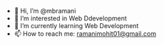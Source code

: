 - 👋 Hi, I’m @mbramani
- 👀 I’m interested in Web Ddevelopment
- 🌱 I’m currently learning Web Development
- 📫 How to reach me: ramanimohit01@gmail.com


<!---
mbramani/mbramani is a ✨ special ✨ repository because its `README.md` (this file) appears on your GitHub profile.
You can click the Preview link to take a look at your changes.
--->
